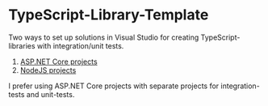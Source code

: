 # TypeScript-Library-Template

Two ways to set up solutions in Visual Studio for creating TypeScript-libraries with integration/unit tests.

1. [ASP.NET Core projects](/Source/ASP.NET-Core/)
2. [NodeJS projects](/Source/Node-JS/)

I prefer using ASP.NET Core projects with separate projects for integration-tests and unit-tests.
